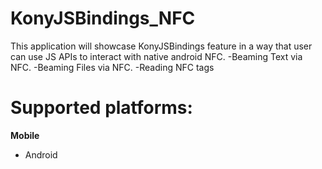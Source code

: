 # KonyJSBindings_NFC
This application will showcase KonyJSBindings feature in a way that user can use JS APIs to interact with native android NFC.
-Beaming Text via NFC.
-Beaming Files via NFC.
-Reading NFC tags

# Supported platforms:
**Mobile**
 * Android
